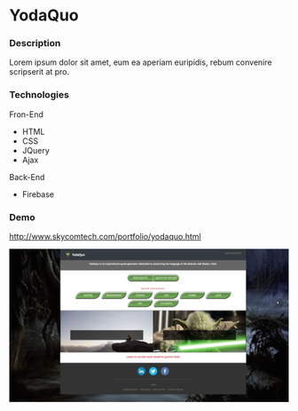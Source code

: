 # YodaQuo

### Description

Lorem ipsum dolor sit amet, eum ea aperiam euripidis, rebum convenire scripserit at pro.

### Technologies

Fron-End
* HTML
* CSS
* JQuery
* Ajax

Back-End
* Firebase

### Demo

http://www.skycomtech.com/portfolio/yodaquo.html

![Alt text](assets/images/demo.png?raw=true "Demo")
